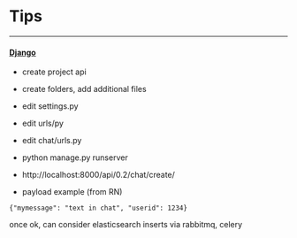 # Tips

---
#### <ins>Django</ins>
- create project api
- create folders, add additional files
- edit settings.py
- edit urls/py
- edit chat/urls.py

- python manage.py runserver
- http://localhost:8000/api/0.2/chat/create/
- payload example (from RN)
```
{"mymessage": "text in chat", "userid": 1234}
```

once ok, can consider elasticsearch inserts via rabbitmq, celery
